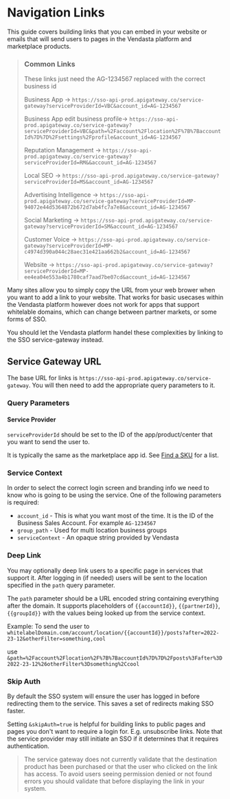 # Navigation Links

This guide covers building links that you can embed in your website or emails
that will send users to pages in the Vendasta platform and marketplace products. 

<!-- theme: info -->
> ### Common Links
> These links just need the AG-1234567 replaced with the correct business id
> 
> Business App -> `https://sso-api-prod.apigateway.co/service-gateway?serviceProviderId=VBC&account_id=AG-1234567`
>
> Business App edit business profile-> `https://sso-api-prod.apigateway.co/service-gateway?serviceProviderId=VBC&path=%2Faccount%2Flocation%2F%7B%7BaccountId%7D%7D%2Fsettings%2Fprofile&account_id=AG-1234567`
>
> Reputation Management -> `https://sso-api-prod.apigateway.co/service-gateway?serviceProviderId=RM&&account_id=AG-1234567`
>
> Local SEO -> `https://sso-api-prod.apigateway.co/service-gateway?serviceProviderId=MS&account_id=AG-1234567`
>
> Advertising Intelligence  -> `https://sso-api-prod.apigateway.co/service-gateway?serviceProviderId=MP-94072e44d5364872b672d7ab4fc7a7e8&account_id=AG-1234567`
>
> Social Marketing -> `https://sso-api-prod.apigateway.co/service-gateway?serviceProviderId=SM&account_id=AG-1234567`
>
> Customer Voice -> `https://sso-api-prod.apigateway.co/service-gateway?serviceProviderId=MP-c4974d390a044c28aec31e421aa662b2&account_id=AG-1234567`
>
> Website -> `https://sso-api-prod.apigateway.co/service-gateway?serviceProviderId=MP-ee4ea04e553a4b1780caf7aad7be07cd&account_id=AG-1234567`

Many sites allow you to simply copy the URL from your web brower when you want to add a link 
to your website. That works for basic usecases within the Vendasta platform however does not work
for apps that support whitelable domains, which can change between partner markets, or some forms of SSO. 

You should let the Vendasta platform handel these complexities by linking to the SSO service-gateway instead.

## Service Gateway URL

The base URL for links is `https://sso-api-prod.apigateway.co/service-gateway`. You will then need to add the appropriate query parameters to it.

### Query Parameters

#### Service Provider 
`serviceProviderId` should be set to the ID of the app/product/center that you want to send the user to.

It is typically the same as the marketplace app id. See [Find a SKU](../Guides/Sell/FindSKU.md) for a list.

### Service Context
In order to select the correct login screen and branding info we need to know who is going to be using the service. One of the following parameters is required:
- `account_id` - This is what you want most of the time. It is the ID of the Business Sales Account. For example `AG-1234567`
- `group_path` - Used for multi location business groups
- `serviceContext` - An opaque string provided by Vendasta

### Deep Link

You may optionally deep link users to a specific page in services that support it. After logging in (if needed) users will be sent to the location specified in the `path` query parameter.

The `path` parameter should be a URL encoded string containing everything after the domain. It supports placeholders of `{{accountId}}`, `{{partnerId}}`, `{{groupId}}` with the values being looked up from the service context.

Example: To send the user to `whitelabelDomain.com/account/location/{{accountId}}/posts?after=2022-23-12&otherFilter=something,cool` 

use
`&path=%2Faccount%2Flocation%2F%7B%7BaccountId%7D%7D%2Fposts%3Fafter%3D2022-23-12%26otherFilter%3Dsomething%2Ccool`


### Skip Auth

By default the SSO system will ensure the user has logged in before redirecting them to the service. This saves a set of redirects making SSO faster.

Setting `&skipAuth=true` is helpful for building links to public pages and pages you don't want to require a login for. E.g. unsubscribe links. Note that the service provider may still initiate an SSO if it determines that it requires authentication.


<!-- theme: warning -->
> The service gateway does not currently validate that the destination product has been 
> purchased or that the user who clicked on the link has access. To avoid users seeing 
> permission denied or not found errors you should validate that before displaying the link in your system.
> 
